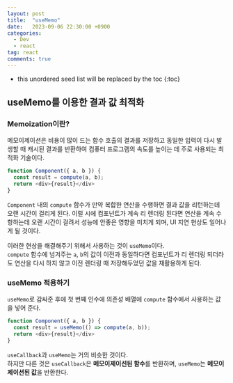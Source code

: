 ```yaml
---
layout: post
title:  "useMemo"
date:   2023-09-06 22:30:00 +0900
categories: 
  - Dev
  - react
tag: react
comments: true
---
```


* this unordered seed list will be replaced by the toc
{:toc}

## useMemo를 이용한 결과 값 최적화

### Memoization이란?

메모이제이션은 비용이 많이 드는 함수 호출의 결과를 저장하고 동일한 입력이 다시 발생할 때 캐시된 결과를 반환하여 컴퓨터 프로그램의 속도를 높이는 데 주로 사용되는 최적화 기술이다.

```js
function Component({ a, b }) {
  const result = compute(a, b);
  return <div>{result}</div>
}
```

`Component` 내의 `compute` 함수가 만약 복합한 연산을 수행하면 결과 값을 리턴하는데 오랜 시간이 걸리게 된다. 이럴 시에 컴포넌트가 계속 리 렌더링 된다면 연산을 계속 수항하는데 오랜 시간이 걸려서 성능에 안좋은 영향을 미치게 되며, UI 지연 현상도 일어나게 될 것이다.  

이러한 현상을 해결해주기 위해서 사용하는 것이 `useMemo`이다.  
`compute` 함수에 넘겨주는 `a`, `b`의 값이 이전과 동일하다면 컴포넌트가 리 렌더링 되더라도 연산을 다시 하지 않고 이전 렌더링 때 저장해두었던 값을 재활용하게 된다.

### useMemo 적용하기

`useMemo`로 감싸준 후에 첫 번째 인수에 의존성 배열에 `compute` 함수에서 사용하는 값을 넣어 준다.

```js
function Component({ a, b }) {
  const result = useMemo(() => compute(a, b));
  return <div>{result}</div>
}
```

`useCallback`과 `useMemo`는 거의 비슷한 것이다.  
하지만 다른 것은 `useCallback`은 **메모이제이션된 함수**를 반환하며, `useMemo`는 **메모이제이션된 값**을 반환한다.